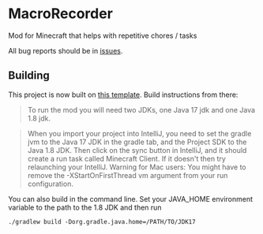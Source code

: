 # MacroRecorder

Mod for Minecraft that helps with repetitive chores / tasks



All bug reports should be in [issues](https://github.com/Pastis444/MacroRecorder/issues).


## Building

This project is now built on [this template](https://github.com/romangraef/Forge1.8.9Template/). Build instructions from there: 

> To run the mod you will need two JDKs, one Java 17 jdk and one Java 1.8 jdk.

> When you import your project into IntelliJ, you need to set the gradle jvm to the Java 17 JDK in the gradle tab, and the Project SDK to the Java 1.8 JDK. Then click on the sync button in IntelliJ, and it should create a run task called Minecraft Client. If it doesn't then try relaunching your IntelliJ. Warning for Mac users: You might have to remove the -XStartOnFirstThread vm argument from your run configuration.

You can also build in the command line. Set your JAVA_HOME environment variable to the path to the 1.8 JDK and then run

```
./gradlew build -Dorg.gradle.java.home=/PATH/TO/JDK17
```
